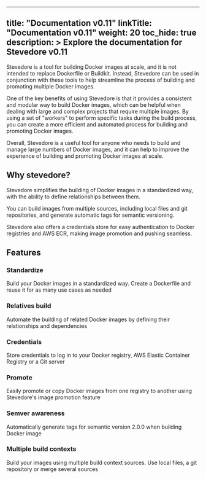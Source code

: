 
---
title: "Documentation v0.11"
linkTitle: "Documentation v0.11"
weight: 20
toc_hide: true
description: >
    Explore the documentation for Stevedore v0.11
---

Stevedore is a tool for building Docker images at scale, and it is not intended to replace Dockerfile or Buildkit. Instead, Stevedore can be used in conjunction with these tools to help streamline the process of building and promoting multiple Docker images.

One of the key benefits of using Stevedore is that it provides a consistent and modular way to build Docker images, which can be helpful when dealing with large and complex projects that require multiple images. By using a set of "workers" to perform specific tasks during the build process, you can create a more efficient and automated process for building and promoting Docker images.

Overall, Stevedore is a useful tool for anyone who needs to build and manage large numbers of Docker images, and it can help to improve the experience of building and promoting Docker images at scale.

## Why stevedore?
Stevedore simplifies the building of Docker images in a standardized way, with the ability to define relationships between them.

You can build images from multiple sources, including local files and git repositories, and generate automatic tags for semantic versioning.

Stevedore also offers a credentials store for easy authentication to Docker registries and AWS ECR, making image promotion and pushing seamless.

## Features

### Standardize
Build your Docker images in a standardized way. Create a Dockerfile and reuse it for as many use cases as needed

### Relatives build
Automate the building of related Docker images by defining their relationships and dependencies

### Credentials
Store credentials to log in to your Docker registry, AWS Elastic Container Registry or a Git server

### Promote
Easily promote or copy Docker images from one registry to another using Stevedore's image promotion feature

### Semver awareness
Automatically generate tags for semantic version 2.0.0 when building Docker image

### Multiple build contexts
Build your images using multiple build context sources. Use local files, a git repository or merge several sources
